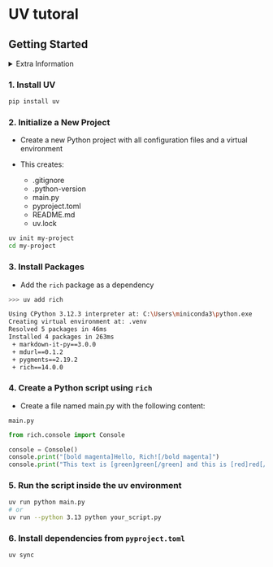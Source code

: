 # UV tutoral

## Getting Started


<details>
  <summary>Extra Information</summary>

---

### UV python list
Select python version to install
```bash
>>> uv python list

cpython-3.14.0b4-windows-x86_64-none                 <download available>
cpython-3.14.0b4+freethreaded-windows-x86_64-none    <download available>
cpython-3.13.5-windows-x86_64-none                   <download available>
...
```

### UV python install
Select python version to install
```bash
>>> uv python install 3.13

Installed Python 3.13.5 in 4.76s
 + cpython-3.13.5-windows-x86_64-none
```

### Pin a specific Python version for project
```bash
uv python pin 3.13
```

Make sure your pyproject.toml's requires-python setting is compatible, for example:
```text
[project]
requires-python = ">=3.12"
```

### Create a virtual environment with a specific Python version
```bash
uv venv --python 3.11.6
```

---

</details>

### 1. Install UV
```bash
pip install uv
```

### 2. Initialize a New Project
* Create a new Python project with all configuration files and a virtual environment

* This creates:
  - .gitignore
  - .python-version
  - main.py
  - pyproject.toml
  - README.md
  - uv.lock

```bash
uv init my-project
cd my-project
```

### 3. Install Packages
* Add the `rich` package as a dependency

```bash
>>> uv add rich

Using CPython 3.12.3 interpreter at: C:\Users\miniconda3\python.exe
Creating virtual environment at: .venv
Resolved 5 packages in 46ms
Installed 4 packages in 263ms
 + markdown-it-py==3.0.0
 + mdurl==0.1.2
 + pygments==2.19.2
 + rich==14.0.0
```

### 4. Create a Python script using `rich`
* Create a file named main.py with the following content:

`main.py`
```python
from rich.console import Console

console = Console()
console.print("[bold magenta]Hello, Rich![/bold magenta]")
console.print("This text is [green]green[/green] and this is [red]red[/red].")
```

### 5. Run the script inside the uv environment

```bash
uv run python main.py
# or 
uv run --python 3.13 python your_script.py
```

### 6. Install dependencies from `pyproject.toml`

```bash
uv sync
```
